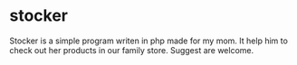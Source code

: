 stocker
=======
Stocker is a simple program writen in php made for my mom.
It help him to check out her products in our family store.
Suggest are welcome.
